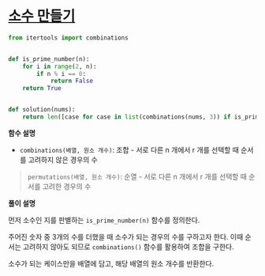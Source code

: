 # [소수 만들기](https://programmers.co.kr/learn/courses/30/lessons/12977)

```python
from itertools import combinations


def is_prime_number(n):
    for i in range(2, n):
        if n % i == 0:
            return False
    return True


def solution(nums):
    return len([case for case in list(combinations(nums, 3)) if is_prime_number(sum(case))])
```

**함수 설명**

- `combinations(배열, 원소 개수)`: 조합 - 서로 다른 n 개에서 r 개를 선택할 때 순서를 고려하지 않은 경우의 수

> `permutations(배열, 원소 개수)`: 순열 - 서로 다른 n 개에서 r 개를 선택할 때 순서를 고려한 경우의 수

**풀이 설명**

먼저 소수인 지를 판별하는 `is_prime_number(n)` 함수를 정의한다.

주어진 숫자 중 3개의 수를 더했을 때 소수가 되는 경우의 수를 구하고자 한다. 이때 순서는 고려하지 않아도 되므로 `combinations()` 함수를 활용하여 조합을 구한다.

소수가 되는 케이스만을 배열에 담고, 해당 배열의 원소 개수를 반환한다.
